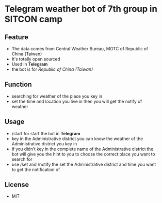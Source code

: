 # Telegram weather bot of 7th group in SITCON camp

## Feature

* The data comes from Central Weather Bureau, MOTC of Republic of China (Taiwan)
* It's totally open sourced
* Used in **Telegram**
* the bot is for *Republic of China (Taiwan)*

## Function

* searching for weather of the place you key in
* set the time and location you live in then you will get the notify of weather

## Usage 

* /start for start the bot in **Telegram**
* key in the Administrative district you can know the weather of the Administrative district you key in
* if you didn't key in the complete name of the Administrative district the bot will give you the hint to you to choose the correct place you want to search for
* use /set and /notify the set the Administrative district and time you want to get the notification of

## License

* MIT